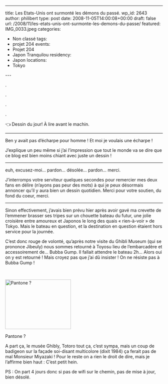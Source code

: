 ---
title: Les Etats-Unis ont surmonté les démons du passé.
wp_id: 2643
author: philibert
type: post
date: 2008-11-05T14:00:08+00:00
draft: false
url: /2008/11/les-etats-unis-ont-surmonte-les-demons-du-passe/
featured: IMG_0033.jpeg
categories:
  - Non classé
tags:
  - projet 204
events:
  - Projet 204
  - Japon Tranquilou
residency:
  - Japon
locations:
  - Tokyo

--- 

.

.

.

.

👈 Dessin du jour! À lire avant le machin.

----

Ben y avait pas d&rsquo;écharpe pour homme ! Et moi je voulais une écharpe !


J&rsquo;explique un peu même si j&rsquo;ai l&rsquo;impression que tout le monde va se dire que ce blog est bien moins chiant avec juste un dessin !

----
  
euh, excusez-moi&#8230; pardon&#8230; désolée&#8230; pardon&#8230; merci.

J&rsquo;interromps votre serviteur quelques secondes pour remercier mes deux fans en délire (n&rsquo;ayons pas peur des mots) à qui je peux désormais annoncer qu&rsquo;il y aura bien un dessin quotidien. Merci pour votre soutien, du fond du coeur, merci.

----

Sinon effectivement, j&rsquo;avais bien prévu hier après avoir gavé ma crevette de l&#8217;emmener brasser ses tripes sur un chouette bateau du futur, une jolie croisière entre amoureux et Japonos le long des quais « rien-à-voir » de Tokyo. Mais le bateau en question, et la destination en question étaient hors service pour la journée.
  
C&rsquo;est donc rouge de volonté, qu&rsquo;après notre visite du Ghibli Museum (qui se prononce Jibeuly) nous sommes retourné à Toyosu lieu de l&#8217;embarcadère et accessoirement de&#8230; Bubba Gump. Il fallait attendre le bateau 2h&#8230; Alors oui on y est retourné ! Mais croyez pas que j&rsquo;ai dû insister ! On ne résiste pas à Bubba Gump !

 

<div id="attachment_518" class="wp-caption alignright" style="max-width: 210px">
  <a href="{{< aws >}}/uploads/img_4679.jpg"><img class="size-medium wp-image-518 " title="img_4679" src="{{< aws >}}/uploads/img_4679-300x225.jpg" alt="Pantone ?" width="210" height="158" /></a>
  
  <p class="wp-caption-text">
    Pantone ?
  </p>
</div>

A part ça, le musée Ghibly, Totoro tout ça, c&rsquo;est sympa, mais un coup de badigeon sur la façade soi-disant multicolore (dixit 1984) ça ferait pas de mal Monsieur Miyazaki ! Pour le reste on a rien le droit de dire, mais je l&rsquo;affirme bien haut : C&rsquo;est petit hein.

<p style="text-align: left;">
  PS : On part 4 jours donc si pas de wifi sur le chemin, pas de mise à jour, bien désolé.
</p>